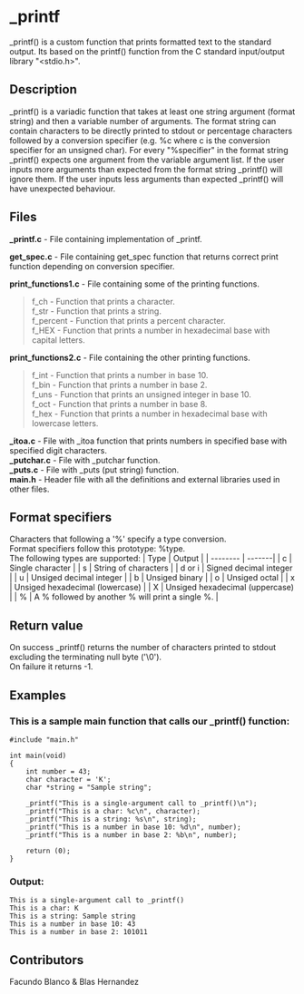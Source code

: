 # _printf
_printf() is a custom function that prints formatted text to the standard output. Its based on the printf() function from the  C standard input/output library "<stdio.h>".

## Description

_printf() is a variadic function that takes at least one string argument (format string) and then a variable number of arguments.
The format string can contain characters to be directly printed to stdout or percentage characters followed by a conversion specifier (e.g. %c where c is the conversion specifier for an unsigned char). For every "%specifier" in the format string _printf() expects one argument from the variable argument list. If the user inputs more arguments than expected from the format string _printf() will ignore them. If the user inputs less arguments than expected _printf() will have unexpected behaviour.

## Files

**_printf.c** - File containing implementation of _printf.

**get_spec.c** - File containing get_spec function that returns correct print function depending on conversion specifier.

**print_functions1.c** - File containing some of the printing functions.

>f_ch - Function that prints a character.<br>
>f_str - Function that prints a string.<br>
>f_percent - Function that prints a percent character.<br>
>f_HEX - Function that prints a number in hexadecimal base with capital letters.<br>

**print_functions2.c** - File containing the other printing functions.

>f_int - Function that prints a number in base 10.<br>
>f_bin - Function that prints a number in base 2.<br>
>f_uns - Function that prints an unsigned integer in base 10.<br>
>f_oct - Function that prints a number in base 8.<br>
>f_hex - Function that prints a number in hexadecimal base with lowercase letters.<br>

**_itoa.c** - File with _itoa function that prints numbers in specified base with specified digit characters.<br>
**_putchar.c** - File with _putchar function.<br>
**_puts.c** - File with _puts (put string) function.<br>
**main.h** - Header file with all the definitions and external libraries used in other files.<br>

## Format specifiers
Characters that following a '%' specify a type conversion.<br>
Format specifiers follow this prototype:     %type.<br>
The following types are supported:
| Type     | Output |
| -------- | -------|
| c       | Single character |
| s       | String of characters |
| d or i | Signed decimal integer |
| u       | Unsiged decimal integer |
| b       | Unsiged binary |
| o       | Unsiged octal |
| x       | Unsiged hexadecimal (lowercase) |
| X       | Unsiged hexadecimal (uppercase) |
| %       | A % followed by another % will print a single %. |

## Return value
On success _printf() returns the number of characters printed to stdout excluding the terminating null byte ('\0').<br>
On failure it returns -1.

## Examples
### This is a sample main function that calls our _printf() function:
	#include "main.h"

	int main(void)
	{
		int number = 43;
		char character = 'K';
		char *string = "Sample string";

		_printf("This is a single-argument call to _printf()\n");
		_printf("This is a char: %c\n", character);
		_printf("This is a string: %s\n", string);
		_printf("This is a number in base 10: %d\n", number);
		_printf("This is a number in base 2: %b\n", number);

		return (0);
	}
### Output:
	This is a single-argument call to _printf()
	This is a char: K
	This is a string: Sample string
	This is a number in base 10: 43
	This is a number in base 2: 101011

## Contributors
Facundo Blanco & Blas Hernandez
